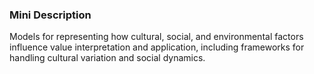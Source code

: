 ### Mini Description

Models for representing how cultural, social, and environmental factors influence value interpretation and application, including frameworks for handling cultural variation and social dynamics.
